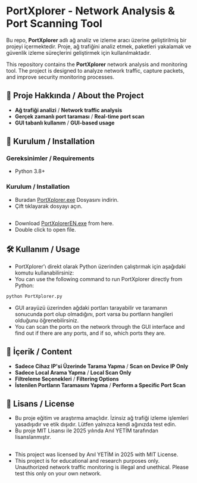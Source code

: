 # PortXplorer - Network Analysis & Port Scanning Tool

&#x20;Bu repo, **PortXplorer** adlı ağ analiz ve izleme aracı üzerine geliştirilmiş bir projeyi içermektedir. Proje, ağ trafiğini analiz etmek, paketleri yakalamak ve güvenlik izleme süreçlerini geliştirmek için kullanılmaktadır.

&#x20;This repository contains the **PortXplorer** network analysis and monitoring tool. The project is designed to analyze network traffic, capture packets, and improve security monitoring processes.

## 📌 Proje Hakkında / About the Project

- **Ağ trafiği analizi** / **Network traffic analysis**
- **Gerçek zamanlı port taraması** / **Real-time port scan**
- **GUI tabanlı kullanım** / **GUI-based usage**

## 🔧 Kurulum / Installation

### Gereksinimler / Requirements

- Python 3.8+

### Kurulum / Installation

- Buradan [PortXplorer.exe]() Dosyasını indirin.
- Çift tıklayarak dosyayı açın.
##
- Download [PortXplorerEN.exe]() from here.
- Double click to open file.

## 🛠 Kullanım / Usage

- PortXplorer'ı direkt olarak Python üzerinden çalıştırmak için aşağıdaki komutu kullanabilirsiniz:
- You can use the following command to run PortXplorer directly from Python:

```bash
python PortXplorer.py
```

- GUI arayüzü üzerinden ağdaki portları tarayabilir ve taramanın sonucunda port olup olmadığını, port varsa bu portların hangileri olduğunu öğrenebilirsiniz.
- You can scan the ports on the network through the GUI interface and find out if there are any ports, and if so, which ports they are.

## 📖 İçerik / Content

- **Sadece Cihaz IP'si Üzerinde Tarama Yapma** / **Scan on Device IP Only**
- **Sadece Local Arama Yapma** / **Local Scan Only**
- **Filtreleme Seçenekleri** / **Filtering Options**
- **İstenilen Portların Taramasını Yapma** / **Perform a Specific Port Scan**

## 📜 Lisans / License

- Bu proje eğitim ve araştırma amaçlıdır. İzinsiz ağ trafiği izleme işlemleri yasadışıdır ve etik dışıdır. Lütfen yalnızca kendi ağınızda test edin.
- Bu proje MIT Lisansı ile 2025 yılında Anıl YETİM tarafından lisanslanmıştır.
##
- This project was licensed by Anıl YETİM in 2025 with MIT License.
- This project is for educational and research purposes only. Unauthorized network traffic monitoring is illegal and unethical. Please test this only on your own network.



